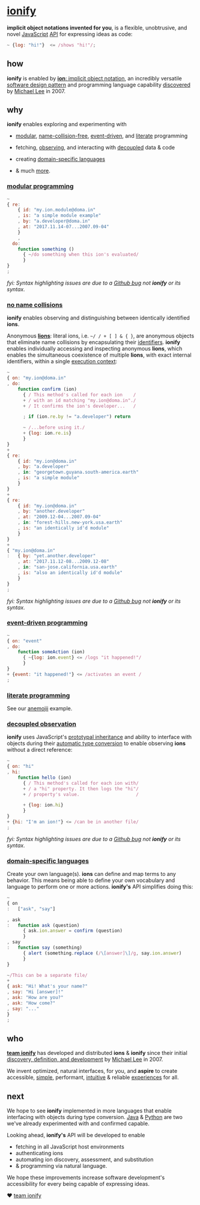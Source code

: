 # [ionify](http://ionified.net/)

**implicit object notations invented for you**, is a flexible, unobtrusive, and
novel
[JavaScript](http://www.ecma-international.org/publications/standards/Ecma-262.htm)
[API](https://en.wikipedia.org/wiki/Application_programming_interface)
for expressing ideas as code:

```javascript
~ {log: "hi!"}  <= /shows "hi!"/;
```

## how

**ionify** is enabled by
[**ion**: implicit object notation](https://github.com/ionify/ionify/blob/public/info/ion.md),
an incredibly versatile
[software design pattern](https://en.wikipedia.org/wiki/Software_design_pattern)
and programming language capability
[discovered](https://github.com/ionify/ionify/blob/public/info/story.md) by
[Michael Lee](http://twitter.com/iskitz) in 2007.

## why

**ionify** enables exploring and experimenting with

+ [modular](https://en.wikipedia.org/wiki/Modular_programming),
  [name-collision-free](https://en.wikipedia.org/wiki/Name_collision),
  [event-driven](https://en.wikipedia.org/wiki/Event-driven_programming),
  and
  [literate](https://en.wikipedia.org/wiki/Literate_programming)
  programming

+ fetching, [observing](https://en.wikipedia.org/wiki/Observer_pattern),
  and interacting with
  [decoupled](https://en.wikipedia.org/wiki/Observer_pattern#Coupling_and_typical_pub-sub_implementations)
  data & code

+ creating [domain-specific languages](https://en.wikipedia.org/wiki/Domain-specific_language)
+ & much [more](https://github.com/ionify/ideas/).

### [modular programming](https://en.wikipedia.org/wiki/Modular_programming)

```javascript
~
{ re:
    { id: "my.ion.module@doma.in"
    , is: "a simple module example"
    , by: "a.developer@doma.in"
    , at: "2017.11.14-07...2007.09-04"
    }
    ,
  do:
    function something ()
      { ~/do something when this ion's evaluated/
      }
}
;
```

_fyi: Syntax highlighting issues are due to a
[Github bug](https://github.com/atom/language-javascript/issues/530#issuecomment-341976488)
not **ionify** or its syntax._

### [no name collisions](https://en.wikipedia.org/wiki/Name_collision)

**ionify** enables observing and distinguishing between identically
identified **ions**.

Anonymous [**lions**](https://github.com/ionify/ionify/blob/public/info/ion.md#form):
literal ions, i.e. `~/ / + [ ] & { }`, are anonymous objects that eliminate
name collisions by encapsulating their
[identifiers](https://en.m.wikipedia.org/wiki/Identifier#In_computer_languages).
**ionify** enables individually accessing and inspecting anonymous **lions**,
which enables the simultaneous coexistence of multiple **lions**, with exact
internal identifiers, within a single
[execution context](http://www.ecma-international.org/ecma-262/6.0/index.html#sec-execution-contexts):

```javascript
~
{ on: "my.ion@doma.in"
, do:
    function confirm (ion)
      { / This method's called for each ion    /
      + / with an id matching "my.ion@doma.in"./
      + / It confirms the ion's developer...   /

      ; if (ion.re.by != "a.developer") return

      ~ /...before using it./
      + {log: ion.re.is}
      }
}
+
{ re:
    { id: "my.ion@doma.in"
    , by: "a.developer"
    , in: "georgetown.guyana.south-america.earth"
    , is: "a simple module"
    }
}
+
{ re:
    { id: "my.ion@doma.in"
    , by: "another.developer"
    , at: "2009.12-04...2007.09-04"
    , in: "forest-hills.new-york.usa.earth"
    , is: "an identically id'd module"
    }
}
+
{ "my.ion@doma.in"
:   { by: "yet.another.developer"
    , at: "2017.11.12-08...2009.12-08"
    , in: "san-jose.california.usa.earth"
    , is: "also an identically id'd module"
    }
}
;
```

_fyi: Syntax highlighting issues are due to a
[Github bug](https://github.com/atom/language-javascript/issues/530#issuecomment-341976488)
not **ionify** or its syntax._


### [event-driven programming](https://en.wikipedia.org/wiki/Event-driven_programming)

```javascript
~
{ on: "event"
, do:
    function someAction (ion)
      { ~{log: ion.event} <= /logs "it happened!"/
      }
}
+ {event: "it happened!"} <= /activates an event /
;
```

### [literate programming](https://en.wikipedia.org/wiki/Literate_programming)

See our
[anemojii](https://github.com/ionified/anemojii-ions.iskitz.net/blob/public/index.js)
 example.

### [decoupled observation](https://en.wikipedia.org/wiki/Observer_pattern)

**ionify** uses JavaScript's
[prototypal inheritance](http://www.ecma-international.org/ecma-262/6.0/index.html#sec-objects)
and ability to interface with objects during their
[automatic type conversion](http://www.ecma-international.org/ecma-262/6.0/index.html#sec-tonumber)
to enable observing **ions** without a direct reference:

```javascript
~
{ on: "hi"
, hi:
    function hello (ion)
      { / This method's called for each ion with/
      + / a "hi" property. It then logs the "hi"/
      + / property's value.                     /

      + {log: ion.hi}
      }
}
+ {hi: "I'm an ion!"} <= /can be in another file/
;
```

_fyi: Syntax highlighting issues are due to a
[Github bug](https://github.com/atom/language-javascript/issues/530#issuecomment-341976488)
not **ionify** or its syntax._


### [domain-specific languages](https://en.wikipedia.org/wiki/Domain-specific_language)

Create your own language(s). **ions** can define and map terms to any behavior.
This means being able to define your own vocabulary and language to perform one
or more actions. **ionify's** API simplifies doing this:

```javascript
~
{ on
:   ["ask", "say"]

, ask
:   function ask (question)
      { ask.ion.answer = confirm (question)
      }
, say
:   function say (something)
      { alert (something.replace (/\[answer]\]/g, say.ion.answer)
      }
}

~/This can be a separate file/
+
{ ask: "Hi! What's your name?"
, say: "Hi [answer]!"
, ask: "How are you?"
, ask: "How come?"
, say: "..."
}
;
```


## who

**[team ionify](https://github.com/orgs/ionify/people)**
has developed and distributed **ions** & **ionify** since their initial
[discovery, definition, and development](https://github.com/ionify/ionify/blob/public/info/story.md)
by [Michael Lee](http://twitter.com/iskitz) in 2007.

We invent optimized, natural interfaces, for you, and
**aspire** to create accessible,
[simple](https://rawgit.com/ionified/anemojii-ions.iskitz.net/public/),
performant,
[intuitive](https://github.com/ionified/jeni-ions.iskitz.net/blob/public/jeni.play.js)
& reliable
[experiences](http://ionified.net) for all.


## next

We hope to see **ionify** implemented in more languages that enable interfacing
with objects during type conversion.
[Java](https://github.com/ionify/ideas/blob/public/java/src/net/ionify/java/Hello.java) &
[Python](https://github.com/ionify/ideas/blob/public/python/ion.proof.py)
are two we've already experimented with and confirmed capable.

Looking ahead, **ionify's** API will be developed to enable

+ fetching in all JavaScript host environments
+ authenticating ions
+ automating ion discovery, assessment, and substitution
+ & programming via natural language.

We hope these improvements increase software development's accessibility for
every being capable of expressing ideas.

❤️ [team ionify](https://github.com/orgs/ionify/people)